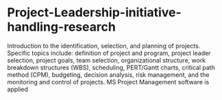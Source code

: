 # Project-Leadership-initiative-handling-research
Introduction to the identification, selection, and planning of projects. Specific topics include: definition of project and program, project leader selection, project goals, team selection, organizational structure, work breakdown structures (WBS), scheduling, PERT/Gantt charts, critical path method (CPM), budgeting, decision analysis, risk management, and the monitoring and control of projects. MS Project Management software is applied
